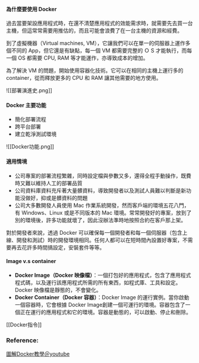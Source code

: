 #### 為什麼要使用 Docker 

過去當要架設應用程式時，在還不清楚應用程式的效能需求時，就需要先去買一台主機，但這常常需要用推估的，而且可能會浪費了在一台主機的資源和經費。

到了虛擬機器（Virtual machines, VM），它讓我們可以在單一的伺服器上運作多個不同的 App，但它還是有缺點，每一個 VM 都需要完整的 Ｏ S 才能執行，而每一個 OS 都需要 CPU, RAM 等才能運作，亦導致成本的增加。

為了解決 VM 的問題，開始使用容器化技術。它可以在相同的主機上運行多的 container，從而釋放更多的 CPU 和 RAM 讓其他需要的地方使用。

![[部署演進史.png]]

#### Docker 主要功能
- 簡化部署流程
- 跨平台部署
- 建立乾淨測試環境

![[Docker功能.png]]

#### 適用情境
- 公司專案的部署流程繁雜，同時設定檔與參數又多，還得全程手動操作，既費時又難以維持人工的部署品質
- 公司資料庫資料充斥著大量髒資料，導致開發者以及測試人員難以判斷是新功能沒做好，抑或是髒資料的問題
- 公司大多數開發人員使用 Mac 作業系統開發，然而客戶端的環境五花八門，有 Windows、Linux 或是不同版本的 Mac 環境。常常開發好的專案，放到了別的環境後，許多功能就壞了，因此沒辦法準時地按照合約在客戶那上架。

對於開發者來說，透過 Docker 可以確保每一個開發者和每一個伺服器（包含上線、開發和測試）時的開發環境相同。任何人都可以在短時間內設置好專案，不需要再去花許多時間搞設定，安裝套件等等。

#### Image v.s container 

- **Docker Image（Docker 映像檔）**：一個打包好的應用程式，包含了應用程式程式碼，以及運行該應用程式所需的所有東西，如程式庫、工具和設定。Docker 映像檔是靜態的，不會變化。
- **Docker Container（Docker 容器）**：Docker Image 的運行實例。當你啟動一個容器時，它會根據 Docker Image創建一個可運行的環境。容器包含了一個正在運行的應用程式和它的環境。容器是動態的，可以啟動、停止和刪除。

[[Docker指令]]
### Reference: 
[圖解Docker教學＠youtube](https://www.youtube.com/watch?v=0fFO2ez1dWA&list=PLVVMQF8vWNCJnlO0Y34AE_1AgCapldp38&index=15)




